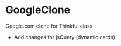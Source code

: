 GoogleClone
===========

Google.com clone for Thinkful class
* Add changes for jsQuery (dynamic cards)

